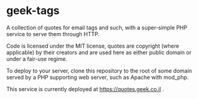 # geek-tags
A collection of quotes for email tags and such, with a super-simple PHP service to serve them through HTTP.

Code is licensed under the MIT license, quotes are copyright (where applicable) by their creators
and are used here as either public domain or under a fair-use regime.

To deploy to your server, clone this repository to the root of some domain served by a PHP supporting
web server, such as Apache with mod_php.

This service is currently deployed at https://quotes.geek.co.il .
